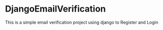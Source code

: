 # DjangoEmailVerification

This is a simple email verification project using django to Register and Login
